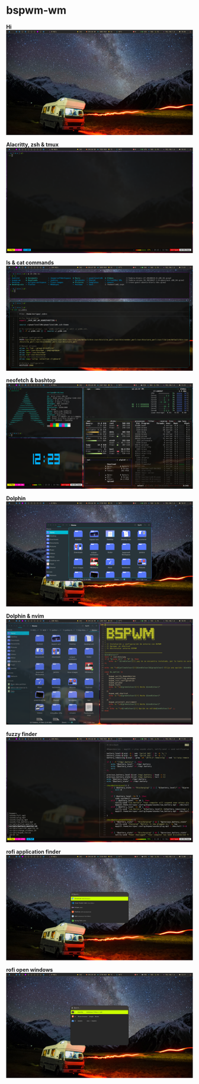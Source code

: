 # bspwm-wm

**Hi**
![](screenshots/empty.png)

**Alacritty, zsh & tmux**
![](screenshots/alacritty_&_tmux.png)

**ls & cat commands**
![](screenshots/ls_&_cat.png)

**neofetch & bashtop**
![](screenshots/neofetch_&_bashtop.png)

**Dolphin**
![](screenshots/dolphin.png)

**Dolphin & nvim**
![](screenshots/dolphin_&_nvim.png)

**fuzzy finder**
![](screenshots/fzf_v.png)

**rofi application finder**
![](screenshots/rofi_application_finder.png)

**rofi open windows**
![](screenshots/rofi_open_windows.png)
